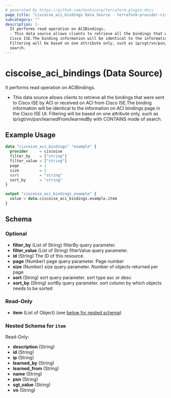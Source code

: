 ```yaml
---
# generated by https://github.com/hashicorp/terraform-plugin-docs
page_title: "ciscoise_aci_bindings Data Source - terraform-provider-ciscoise"
subcategory: ""
description: |-
  It performs read operation on ACIBindings.
  - This data source allows clients to retrieve all the bindings that were sent to Cisco ISE by ACI or received on ACI from
  Cisco ISE.The binding information will be identical to the information on ACI bindings page in the Cisco ISE UI.
  Filtering will be based on one attribute only, such as ip/sgt/vn/psn/learnedFrom/learnedBy with CONTAINS mode of
  search.
---
```


# ciscoise_aci_bindings (Data Source)

It performs read operation on ACIBindings.

- This data source allows clients to retrieve all the bindings that were sent to Cisco ISE by ACI or received on ACI from
Cisco ISE.The binding information will be identical to the information on ACI bindings page in the Cisco ISE UI.
Filtering will be based on one attribute only, such as ip/sgt/vn/psn/learnedFrom/learnedBy with CONTAINS mode of
search.

## Example Usage

```terraform
data "ciscoise_aci_bindings" "example" {
  provider     = ciscoise
  filter_by    = ["string"]
  filter_value = ["string"]
  page         = 1
  size         = 1
  sort         = "string"
  sort_by      = "string"
}

output "ciscoise_aci_bindings_example" {
  value = data.ciscoise_aci_bindings.example.item
}
```

<!-- schema generated by tfplugindocs -->
## Schema

### Optional

- **filter_by** (List of String) filterBy query parameter.
- **filter_value** (List of String) filterValue query parameter.
- **id** (String) The ID of this resource.
- **page** (Number) page query parameter. Page number
- **size** (Number) size query parameter. Number of objects returned per page
- **sort** (String) sort query parameter. sort type asc or desc
- **sort_by** (String) sortBy query parameter. sort column by which objects needs to be sorted

### Read-Only

- **item** (List of Object) (see [below for nested schema](#nestedatt--item))

<a id="nestedatt--item"></a>
### Nested Schema for `item`

Read-Only:

- **description** (String)
- **id** (String)
- **ip** (String)
- **learned_by** (String)
- **learned_from** (String)
- **name** (String)
- **psn** (String)
- **sgt_value** (String)
- **vn** (String)



